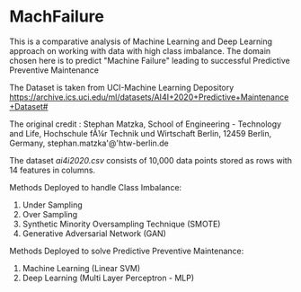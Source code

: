 # MachFailure
This is a comparative analysis of Machine Learning and Deep Learning approach on working with data with high class imbalance.  The domain chosen here is to predict "Machine Failure" leading to successful Predictive Preventive Maintenance

The Dataset is taken from UCI-Machine Learning Depository
https://archive.ics.uci.edu/ml/datasets/AI4I+2020+Predictive+Maintenance+Dataset#

The original credit : Stephan Matzka, School of Engineering - Technology and Life, Hochschule fÃ¼r Technik und Wirtschaft Berlin, 12459 Berlin, Germany, stephan.matzka'@'htw-berlin.de

The dataset *ai4i2020.csv* consists of 10,000 data points stored as rows with 14 features in columns.

Methods Deployed to handle Class Imbalance:

1. Under Sampling
2. Over Sampling
3. Synthetic Minority Oversampling Technique (SMOTE)
4. Generative Adversarial Network (GAN)

Methods Deployed to solve Predictive Preventive Maintenance:

1. Machine Learning (Linear SVM)
2. Deep Learning (Multi Layer Perceptron - MLP)
